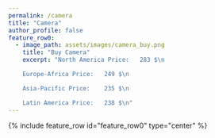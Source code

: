 ```yaml
---
permalink: /camera
title: "Camera"
author_profile: false
feature_row0:
  - image_path: assets/images/camera_buy.png
    title: "Buy Camera"
    excerpt: "North America Price:   283 $\n

    Europe-Africa Price:   249 $\n

    Asia-Pacific Price:    235 $\n

    Latin America Price:   238 $\n"
---
```


{% include feature_row id="feature_row0" type="center" %}
